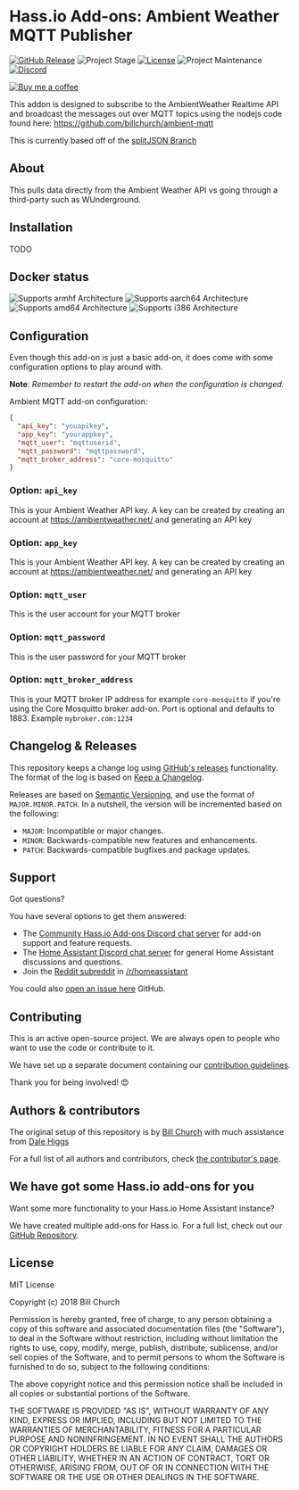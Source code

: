 # Hass.io Add-ons: Ambient Weather MQTT Publisher

[![GitHub Release][releases-shield]][releases]
![Project Stage][project-stage-shield]
[![License][license-shield]](LICENSE.md) ![Project Maintenance][maintenance-shield] [![Discord][discord-shield]][discord]

[![Buy me a coffee][buymeacoffee-shield]][buymeacoffee]

This addon is designed to subscribe to the AmbientWeather Realtime API and broadcast the messages out over MQTT topics using the nodejs code found here: https://github.com/billchurch/ambient-mqtt

This is currently based off of the [splitJSON Branch](https://github.com/billchurch/ambient-mqtt/tree/splitJSON)

## About

This pulls data directly from the Ambient Weather API vs going through a third-party such as WUnderground.

## Installation

TODO

## Docker status

![Supports armhf Architecture][armhf-shield]
![Supports aarch64 Architecture][aarch64-shield]
![Supports amd64 Architecture][amd64-shield]
![Supports i386 Architecture][i386-shield]

## Configuration

Even though this add-on is just a basic add-on, it does come with some
configuration options to play around with.

**Note**: _Remember to restart the add-on when the configuration is changed._

Ambient MQTT add-on configuration:

```json
{
  "api_key": "youapikey",
  "app_key": "yourappkey",
  "mqtt_user": "mqttuserid",
  "mqtt_password": "mqttpassword",
  "mqtt_broker_address": "core-mosquitto"
}
```

### Option: `api_key`

This is your Ambient Weather API key. A key can be created by creating an account at https://ambientweather.net/ and generating an API key

### Option: `app_key`

This is your Ambient Weather API key. A key can be created by creating an account at https://ambientweather.net/ and generating an API key

### Option: `mqtt_user`

This is the user account for your MQTT broker

### Option: `mqtt_password`

This is the user password for your MQTT broker

### Option: `mqtt_broker_address`

This is your MQTT broker IP address for example `core-mosquitto` if you're using the Core Mosquitto broker add-on. Port is optional and defaults to 1883. Example `mybroker.com:1234`

## Changelog & Releases

This repository keeps a change log using [GitHub's releases][releases]
functionality. The format of the log is based on
[Keep a Changelog][keepchangelog].

Releases are based on [Semantic Versioning][semver], and use the format
of ``MAJOR.MINOR.PATCH``. In a nutshell, the version will be incremented
based on the following:

- ``MAJOR``: Incompatible or major changes.
- ``MINOR``: Backwards-compatible new features and enhancements.
- ``PATCH``: Backwards-compatible bugfixes and package updates.

## Support

Got questions?

You have several options to get them answered:

- The [Community Hass.io Add-ons Discord chat server][discord] for add-on
  support and feature requests.
- The [Home Assistant Discord chat server][discord-ha] for general Home
  Assistant discussions and questions.
- Join the [Reddit subreddit][reddit] in [/r/homeassistant][reddit]

You could also [open an issue here][issue] GitHub.

## Contributing

This is an active open-source project. We are always open to people who want to
use the code or contribute to it.

We have set up a separate document containing our
[contribution guidelines](CONTRIBUTING.md).

Thank you for being involved! :heart_eyes:

## Authors & contributors

The original setup of this repository is by [Bill Church][billchurch] with much assistance from [Dale Higgs][dale3h] 

For a full list of all authors and contributors,
check [the contributor's page][contributors].

## We have got some Hass.io add-ons for you

Want some more functionality to your Hass.io Home Assistant instance?

We have created multiple add-ons for Hass.io. For a full list, check out
our [GitHub Repository][repository].

## License

MIT License

Copyright (c) 2018 Bill Church

Permission is hereby granted, free of charge, to any person obtaining a copy
of this software and associated documentation files (the "Software"), to deal
in the Software without restriction, including without limitation the rights
to use, copy, modify, merge, publish, distribute, sublicense, and/or sell
copies of the Software, and to permit persons to whom the Software is
furnished to do so, subject to the following conditions:

The above copyright notice and this permission notice shall be included in all
copies or substantial portions of the Software.

THE SOFTWARE IS PROVIDED "AS IS", WITHOUT WARRANTY OF ANY KIND, EXPRESS OR
IMPLIED, INCLUDING BUT NOT LIMITED TO THE WARRANTIES OF MERCHANTABILITY,
FITNESS FOR A PARTICULAR PURPOSE AND NONINFRINGEMENT. IN NO EVENT SHALL THE
AUTHORS OR COPYRIGHT HOLDERS BE LIABLE FOR ANY CLAIM, DAMAGES OR OTHER
LIABILITY, WHETHER IN AN ACTION OF CONTRACT, TORT OR OTHERWISE, ARISING FROM,
OUT OF OR IN CONNECTION WITH THE SOFTWARE OR THE USE OR OTHER DEALINGS IN THE
SOFTWARE.

[aarch64-shield]: https://img.shields.io/badge/aarch64-yes-green.svg
[amd64-shield]: https://img.shields.io/badge/amd64-yes-green.svg
[armhf-shield]: https://img.shields.io/badge/armhf-yes-green.svg
[bountysource-shield]: https://img.shields.io/bountysource/team/hassio-addons/activity.svg
[bountysource]: https://www.bountysource.com/teams/hassio-addons/issues
[buymeacoffee-shield]: https://www.buymeacoffee.com/assets/img/guidelines/download-assets-sm-2.svg
[buymeacoffee]: https://www.buymeacoffee.com/billchurch
[contributors]: https://github.com/billchurch/addon-ambient-mqtt/graphs/contributors
[billchurch]: https://github.com/billchurch
[discord-ha]: https://discord.gg/c5DvZ4e
[discord-shield]: https://img.shields.io/discord/478094546522079232.svg
[discord]: https://discord.me/hassioaddons
[i386-shield]: https://img.shields.io/badge/i386-yes-green.svg
[issue]: https://github.com/billchurch/addon-ambient-mqtt/issues
[keepchangelog]: https://keepachangelog.com/en/1.0.0/
[license-shield]: https://img.shields.io/github/license/billchurch/addon-ambient-mqtt.svg
[maintenance-shield]: https://img.shields.io/maintenance/yes/2018.svg
[project-stage-shield]: https://img.shields.io/badge/project%20stage-experimental-yellow.svg
[reddit]: https://reddit.com/r/homeassistant
[releases-shield]: https://badge.fury.io/gh/billchurch%2Faddon-ambient-mqtt.svg
[releases]: https://github.com/billchurch/addon-ambient-mqtt/releases
[repository]: https://github.com/hassio-addons/repository
[semver]: https://semver.org/spec/v2.0.0.html
[dale3h]: https://github.com/dale3h

